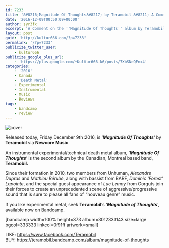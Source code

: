 ```yaml
---
id: 7233
title: '&#8216;Magnitude Of Thoughts&#8217; by Teramobil &#8211; A Comment'
date: '2016-12-09T00:50:09+00:00'
author: syr3fx
excerpt: 'A Comment on the ''Magnitude Of Thoughts'' album by Teramobil (2016).'
layout: post
guid: 'http://kultur666.com/?p=7233'
permalink: '/?p=7233'
publicize_twitter_user:
    - kultur666
publicize_google_plus_url:
    - 'https://plus.google.com/+Kultur666-k6/posts/7XbSNdQEnx4'
categories:
    - '2016'
    - Canada
    - 'Death Metal'
    - Experimental
    - Instrumental
    - Music
    - Reviews
tags:
    - bandcamp
    - review
---
```


![cover](http://localhost:8080/wp-content/uploads/2016/12/cover1.jpg)

Released today, Friday December 9th 2016, is ‘***Magnitude Of Thoughts***‘ by **Teramobil** via **Newcore Music**.

An instrumental experimental/technical death metal album, ‘***Magnitude Of Thoughts***‘ is the second album by the Canadian, Montreal based band, **Teramobil.**

Since their formation in 2010, two members from Unhuman, *Alexandre Dupras* and *Mathieu Bérubé*, along with bassist from BARF, *Dominic ‘Forest’ Lapointe*, and the special guest appearance of *Luc Lemay* from Gorguts join their forces to create an unprecedented scene of aggressive/progressive sound that is sure to please all fans of “nouveau genre” music.

If you like experimental metal, seek **Teramobil**‘s ‘***Magnitude of Thoughts***‘, available now on Bandcamp.

\[bandcamp width=100% height=373 album=3012333143 size=large bgcol=333333 linkcol=0f91ff artwork=small\]

LIKE: <https://www.facebook.com/Teramobil>  
BUY: <https://teramobil.bandcamp.com/album/magnitude-of-thoughts>